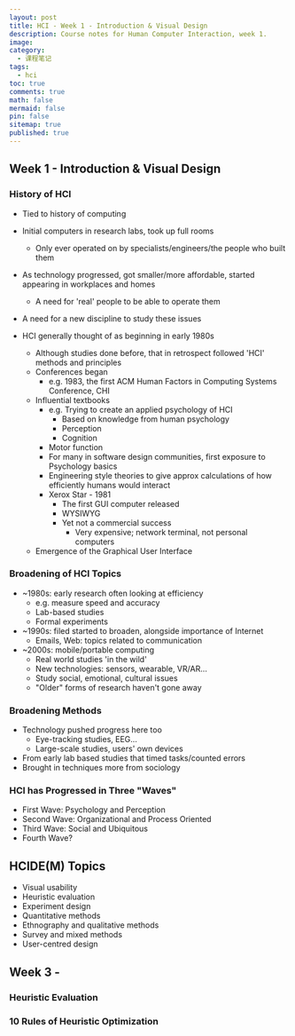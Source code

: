 ```yaml
---
layout: post
title: HCI - Week 1 - Introduction & Visual Design
description: Course notes for Human Computer Interaction, week 1.
image:
category:
  - 课程笔记
tags:
  - hci
toc: true
comments: true
math: false
mermaid: false
pin: false
sitemap: true
published: true
---
```


## Week 1 - Introduction & Visual Design

### History of HCI

- Tied to history of computing
- Initial computers in research labs, took up full rooms

  - Only ever operated on by specialists/engineers/the people who built them

- As technology progressed, got smaller/more affordable, started appearing in workplaces and homes
  - A need for 'real' people to be able to operate them
- A need for a new discipline to study these issues
- HCI generally thought of as beginning in early 1980s
  - Although studies done before, that in retrospect followed 'HCI' methods and principles
  - Conferences began
    - e.g. 1983, the first ACM Human Factors in Computing Systems Conference, CHI
  - Influential textbooks
    - e.g. Trying to create an applied psychology of HCI
      - Based on knowledge from human psychology
      - Perception
      - Cognition
    - Motor function
    - For many in software design communities, first exposure to Psychology basics
    - Engineering style theories to give approx calculations of how efficiently humans would interact
    - Xerox Star - 1981
      - The first GUI computer released
      - WYSIWYG
      - Yet not a commercial success
        - Very expensive; network terminal, not personal computers
  - Emergence of the Graphical User Interface

### Broadening of HCI Topics

- ~1980s: early research often looking at efficiency
  - e.g. measure speed and accuracy
  - Lab-based studies
  - Formal experiments
- ~1990s: filed started to broaden, alongside importance of Internet
  - Emails, Web: topics related to communication
- ~2000s: mobile/portable computing
  - Real world studies 'in the wild'
  - New technologies: sensors, wearable, VR/AR...
  - Study social, emotional, cultural issues
  - "Older" forms of research haven't gone away

### Broadening Methods

- Technology pushed progress here too
  - Eye-tracking studies, EEG...
  - Large-scale studies, users' own devices
- From early lab based studies that timed tasks/counted errors
- Brought in techniques more from sociology

### HCI has Progressed in Three "Waves"

- First Wave: Psychology and Perception
- Second Wave: Organizational and Process Oriented
- Third Wave: Social and Ubiquitous
- Fourth Wave?

## HCIDE(M) Topics

- Visual usability
- Heuristic evaluation
- Experiment design
- Quantitative methods
- Ethnography and qualitative methods
- Survey and mixed methods
- User-centred design

## Week 3 -

### Heuristic Evaluation

### 10 Rules of Heuristic Optimization
